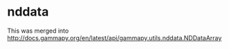 # nddata

This was merged into http://docs.gammapy.org/en/latest/api/gammapy.utils.nddata.NDDataArray
